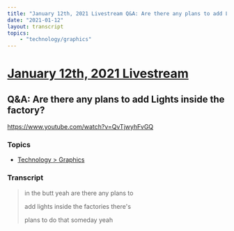 ```yaml
---
title: "January 12th, 2021 Livestream Q&A: Are there any plans to add Lights inside the factory?"
date: "2021-01-12"
layout: transcript
topics:
    - "technology/graphics"
---
```

# [January 12th, 2021 Livestream](../2021-01-12.md)
## Q&A: Are there any plans to add Lights inside the factory?
https://www.youtube.com/watch?v=QvTjwyhFvGQ

### Topics
* [Technology > Graphics](../topics/technology/graphics.md)

### Transcript

> in the butt yeah are there any plans to
> 
> add lights inside the factories there's
> 
> plans to do that someday yeah
> 
